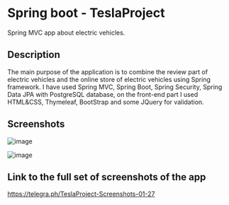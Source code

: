 # Spring boot - TeslaProject

Spring MVC app about electric vehicles.


## Description
The main purpose of the application is to combine the
review part of electric vehicles and the online store of 
electric vehicles using Spring framework. I have used Spring MVC,
Spring Boot, Spring Security, Spring Data JPA with PostgreSQL 
database, on the front-end part I used HTML&CSS, Thymeleaf, BootStrap and 
some JQuery for validation.

## Screenshots

![image](https://user-images.githubusercontent.com/54122908/204632406-494d0a3d-9832-41e4-b7bf-2d0ca36e826e.png)

![image](https://user-images.githubusercontent.com/54122908/204632517-eb131a48-e672-41f7-9be3-609f43ce34a1.png)

## Link to the full set of screenshots of the app

https://telegra.ph/TeslaProject-Screenshots-01-27
